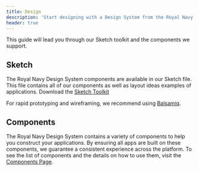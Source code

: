 ```yaml
---
title: Design
description: 'Start designing with a Design System from the Royal Navy.'
header: true
---
```


This guide will lead you through our Sketch toolkit and the components we support.

## Sketch
The Royal Navy Design System components are available in our Sketch file. This file contains all of our components as well as layout ideas examples of applications. Download the <a href="/design-system.sketch" download>Sketch Toolkit</a>

For rapid prototyping and wireframing, we recommend using [Balsamiq](https://balsamiq.com/).


## Components

The Royal Navy Design System contains a variety of components to help you construct your applications. By ensuring all apps are built on these components, we guarantee a consistent experience across the platform. To see the list of components and the details on how to use them, visit the [Components Page](/components).

